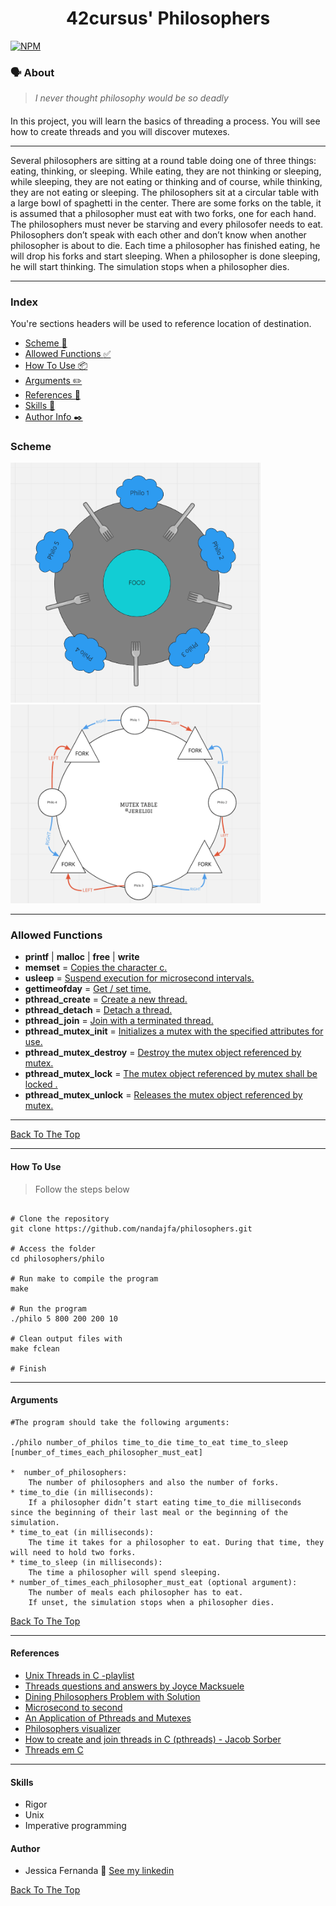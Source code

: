 <h1 align="center">
	42cursus' Philosophers
 </h1>
 
  [![NPM](https://img.shields.io/npm/l/react)](https://github.com/nandajfa/philo/blob/main/LICENSE)
 
 
 ### 🗣️ About

> _I never thought philosophy would be so deadly_

#### 

In this project, you will learn the basics of threading a process. You will see how to create threads and you will discover mutexes.

---

Several philosophers are sitting at a round table doing one of three things: eating, thinking, or sleeping. While eating, they are not thinking or sleeping, while sleeping, they are not eating or thinking and of course, while thinking, they are not eating or sleeping. The philosophers sit at a circular table with a large bowl of spaghetti in the center. There are some forks on the table, it is assumed that a philosopher must eat with two forks, one for each hand. The philosophers must never be starving and every philosofer needs to eat. Philosophers don’t speak with each other and don’t know when another philosopher is about to die. Each time a philosopher has finished eating, he will drop his forks and start sleeping. When a philosopher is done sleeping, he will start thinking. The simulation stops when a philosopher dies.

---

### Index

You're sections headers will be used to reference location of destination.

- [Scheme :twisted_rightwards_arrows:](#scheme)
- [Allowed Functions :white_check_mark:](#allowed-functions)
- [How To Use 📦](#how-to-use)
- [Arguments ✏️](#arguments)
- [References 📌](#references)
- [Skills 📄](#skills)
- [Author Info  ✒️](#author)

### Scheme

<img src="img/philo.PNG" width="400">
<img src="img/cp71.png" width="400">

---

### Allowed Functions

- **printf** | **malloc** | **free** | **write**
- **memset** = [Copies the character c.](https://www.tutorialspoint.com/c_standard_library/c_function_memset.htm)
- **usleep** = [Suspend execution for microsecond intervals.](https://man7.org/linux/man-pages/man3/usleep.3.html)
- **gettimeofday** = [Get / set time.](https://man7.org/linux/man-pages/man2/gettimeofday.2.html)
- **pthread_create** = [Create a new thread.](https://man7.org/linux/man-pages/man3/pthread_create.3.html)
- **pthread_detach** = [Detach a thread.](https://man7.org/linux/man-pages/man3/pthread_detach.3.html)
- **pthread_join** = [Join with a terminated thread.](https://man7.org/linux/man-pages/man3/pthread_join.3.html)
- **pthread_mutex_init** = [Initializes a mutex with the specified attributes for use.](https://www.ibm.com/docs/en/i/7.3?topic=ssw_ibm_i_73/apis/users_61.htm)
- **pthread_mutex_destroy** = [Destroy the mutex object referenced by mutex.](https://linux.die.net/man/3/pthread_mutex_destroyl)
- **pthread_mutex_lock** = [The mutex object referenced by mutex shall be locked .](https://linux.die.net/man/3/pthread_mutex_lock)
- **pthread_mutex_unlock** = [Releases the mutex object referenced by mutex.](https://www.ibm.com/docs/en/zos/2.1.0?topic=functions-pthread-mutex-unlock-unlock-mutex-object)

---

[Back To The Top](#index)

---

#### How To Use
> Follow the steps below
```shell

# Clone the repository
git clone https://github.com/nandajfa/philosophers.git

# Access the folder
cd philosophers/philo

# Run make to compile the program
make

# Run the program
./philo 5 800 200 200 10

# Clean output files with
make fclean

# Finish
```

---


#### Arguments

```Shell
#The program should take the following arguments:

./philo number_of_philos time_to_die time_to_eat time_to_sleep [number_of_times_each_philosopher_must_eat]

*  number_of_philosophers:
	The number of philosophers and also the number of forks.
* time_to_die (in milliseconds): 
	If a philosopher didn’t start eating time_to_die milliseconds since the beginning of their last meal or the beginning of the simulation.
* time_to_eat (in milliseconds): 
	The time it takes for a philosopher to eat. During that time, they will need to hold two forks.
* time_to_sleep (in milliseconds): 
	The time a philosopher will spend sleeping.
* number_of_times_each_philosopher_must_eat (optional argument):
	The number of meals each philosopher has to eat.
	If unset, the simulation stops when a philosopher dies.

```

[Back To The Top](#index)

---
#### References

 * [Unix Threads in C -playlist](https://www.youtube.com/watch?v=d9s_d28yJq0&list=PLfqABt5AS4FmuQf70psXrsMLEDQXNkLq2)
 * [Threads questions and answers by Joyce Macksuele](https://www.notion.so/Philosophers-2b872948598e4f0cba91c66d8b5ba821)
 * [Dining Philosophers Problem with Solution](https://www.youtube.com/watch?v=NbwbQQB7xNQ)
 * [Microsecond to second](https://www.youtube.com/watch?v=DoYXn3nd0Ws)
 * [An Application of Pthreads and Mutexes](http://files.kipr.org/gcer/2009/proceedings/Myers_ApplicationPthreads.pdf)
 * [Philosophers visualizer](https://nafuka11.github.io/philosophers-visualizer/)
 * [How to create and join threads in C (pthreads) - Jacob Sorber](https://www.youtube.com/watch?v=uA8X5zNOGw8&t=2s)
 * [Threads em C](https://homepages.dcc.ufmg.br/~coutinho/pthreads/ProgramandoComThreads.pdf)

---
#### Skills

* Rigor
* Unix
* Imperative programming

#### Author

* Jessica Fernanda 👋 [See my linkedin](https://www.linkedin.com/in/jessica-fernanda-106651205) <br />

[Back To The Top](#index)